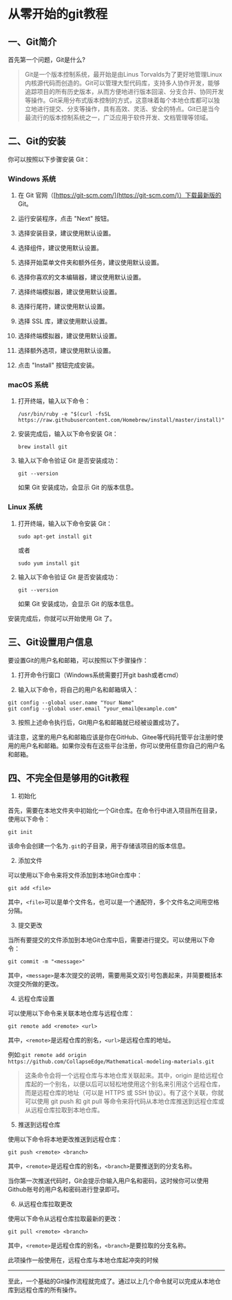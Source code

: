 # 从零开始的git教程
## 一、Git简介
首先第一个问题，Git是什么?
>Git是一个版本控制系统，最开始是由Linus Torvalds为了更好地管理Linux内核源代码而创造的。Git可以管理大型代码库，支持多人协作开发，能够追踪项目的所有历史版本，从而方便地进行版本回滚、分支合并、协同开发等操作。Git采用分布式版本控制的方式，这意味着每个本地仓库都可以独立地进行提交、分支等操作，具有高效、灵活、安全的特点。Git已是当今最流行的版本控制系统之一，广泛应用于软件开发、文档管理等领域。

## 二、Git的安装
你可以按照以下步骤安装 Git：

### Windows 系统

1. 在 Git 官网（[https://git-scm.com/](https://git-scm.com/)）下载最新版的 Git。

2. 运行安装程序，点击 "Next" 按钮。

3. 选择安装目录，建议使用默认设置。

4. 选择组件，建议使用默认设置。

5. 选择开始菜单文件夹和额外任务，建议使用默认设置。

6. 选择你喜欢的文本编辑器，建议使用默认设置。

7. 选择终端模拟器，建议使用默认设置。

8. 选择行尾符，建议使用默认设置。

9. 选择 SSL 库，建议使用默认设置。

10. 选择终端模拟器，建议使用默认设置。

11. 选择额外选项，建议使用默认设置。

12. 点击 "Install" 按钮完成安装。

### macOS 系统

1. 打开终端，输入以下命令：

   `/usr/bin/ruby -e "$(curl -fsSL https://raw.githubusercontent.com/Homebrew/install/master/install)"`

2. 安装完成后，输入以下命令安装 Git：

   `brew install git`

3. 输入以下命令验证 Git 是否安装成功：

   `git --version`

   如果 Git 安装成功，会显示 Git 的版本信息。

### Linux 系统

1. 打开终端，输入以下命令安装 Git：

   `sudo apt-get install git`

   或者

   `sudo yum install git`

2. 输入以下命令验证 Git 是否安装成功：

   `git --version`

   如果 Git 安装成功，会显示 Git 的版本信息。

安装完成后，你就可以开始使用 Git 了。

## 三、Git设置用户信息

要设置Git的用户名和邮箱，可以按照以下步骤操作：

1. 打开命令行窗口（Windows系统需要打开git bash或者cmd）

2. 输入以下命令，将自己的用户名和邮箱填入：

```
git config --global user.name "Your Name"
git config --global user.email "your_email@example.com"
```

3. 按照上述命令执行后，Git用户名和邮箱就已经被设置成功了。

请注意，这里的用户名和邮箱应该是你在GitHub、Gitee等代码托管平台注册时使用的用户名和邮箱。如果你没有在这些平台注册，你可以使用任意你自己的用户名和邮箱。

## 四、不完全但是够用的Git教程


1. 初始化

首先，需要在本地文件夹中初始化一个Git仓库。在命令行中进入项目所在目录，使用以下命令：

```
git init
```

该命令会创建一个名为`.git`的子目录，用于存储该项目的版本信息。

2. 添加文件

可以使用以下命令来将文件添加到本地Git仓库中：

```
git add <file>
```

其中，`<file>`可以是单个文件名，也可以是一个通配符，多个文件名之间用空格分隔。

3. 提交更改

当所有要提交的文件添加到本地Git仓库中后，需要进行提交。可以使用以下命令：

```
git commit -m "<message>"
```

其中，`<message>`是本次提交的说明，需要用英文双引号包裹起来，并简要概括本次提交所做的更改。

4. 远程仓库设置

可以使用以下命令来关联本地仓库与远程仓库：

```
git remote add <remote> <url>
```

其中，`<remote>`是远程仓库的别名，`<url>`是远程仓库的地址。

例如:`git remote add origin https://github.com/CollapseEdge/Mathematical-modeling-materials.git`

>这条命令会将一个远程仓库与本地仓库关联起来。其中，origin 是给远程仓库起的一个别名，以便以后可以轻松地使用这个别名来引用这个远程仓库，而<url>是远程仓库的地址（可以是 HTTPS 或 SSH 协议）。有了这个关联，你就可以使用 git push 和 git pull 等命令来将代码从本地仓库推送到远程仓库或从远程仓库拉取到本地仓库。

5. 推送到远程仓库

使用以下命令将本地更改推送到远程仓库：

```
git push <remote> <branch>
```

其中，`<remote>`是远程仓库的别名，`<branch>`是要推送到的分支名称。

当你第一次推送代码时，Git会提示你输入用户名和密码，这时候你可以使用Github账号的用户名和密码进行登录即可。

6. 从远程仓库拉取更改

使用以下命令从远程仓库拉取最新的更改：

```
git pull <remote> <branch>
```

其中，`<remote>`是远程仓库的别名，`<branch>`是要拉取的分支名称。

此项操作一般使用在，远程仓库与本地仓库起冲突的时候

----

至此，一个基础的Git操作流程就完成了。通过以上几个命令就可以完成从本地仓库到远程仓库的所有操作。